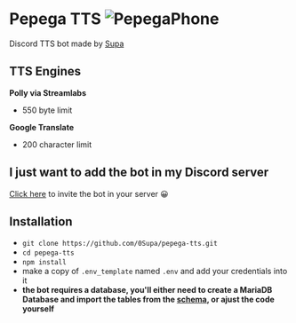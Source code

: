 # Pepega TTS ![PepegaPhone](https://cdn.frankerfacez.com/emoticon/312720/1)
 Discord TTS bot made by [Supa](https://discord.com/users/535820575868715008)
## TTS Engines
 **Polly via Streamlabs**
  * 550 byte limit

 **Google Translate**
  * 200 character limit

## I just want to add the bot in my Discord server
[Click here](https://discord.com/oauth2/authorize?client_id=837274404551524372&scope=bot&permissions=0) to invite the bot in your server 😀

## Installation
* `git clone https://github.com/0Supa/pepega-tts.git`
* `cd pepega-tts`
* `npm install`
* make a copy of `.env_template` named `.env` and add your credentials into it
* **the bot requires a database, you'll either need to create a MariaDB Database and import the tables from the [schema](schema.sql), or ajust the code yourself**
